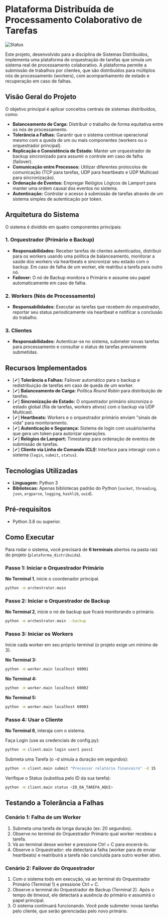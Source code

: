 # Plataforma Distribuída de Processamento Colaborativo de Tarefas

![Status](https://img.shields.io/badge/status-concluído-green)

Este projeto, desenvolvido para a disciplina de Sistemas Distribuídos, implementa uma plataforma de orquestração de tarefas que simula um sistema real de processamento colaborativo. A plataforma permite a submissão de trabalhos por clientes, que são distribuídos para múltiplos nós de processamento (workers), com acompanhamento de estado e recuperação em caso de falhas.

## Visão Geral do Projeto

O objetivo principal é aplicar conceitos centrais de sistemas distribuídos, como:

* **Balanceamento de Carga:** Distribuir o trabalho de forma equitativa entre os nós de processamento.
* **Tolerância a Falhas:** Garantir que o sistema continue operacional mesmo com a queda de um ou mais componentes (workers ou o orquestrador principal).
* **Replicação e Consistência de Estado:** Manter um orquestrador de backup sincronizado para assumir o controle em caso de falha (failover).
* **Comunicação entre Processos:** Utilizar diferentes protocolos de comunicação (TCP para tarefas, UDP para heartbeats e UDP Multicast para sincronização).
* **Ordenação de Eventos:** Empregar Relógios Lógicos de Lamport para manter uma ordem causal dos eventos no sistema.
* **Autenticação:** Controlar o acesso à submissão de tarefas através de um sistema simples de autenticação por token.

## Arquitetura do Sistema

O sistema é dividido em quatro componentes principais:

### 1. Orquestrador (Primário e Backup)
* **Responsabilidades:** Receber tarefas de clientes autenticados, distribuir para os workers usando uma política de balanceamento, monitorar a saúde dos workers via heartbeats e sincronizar seu estado com o backup. Em caso de falha de um worker, ele reatribui a tarefa para outro nó.
* **Failover:** O nó de Backup monitora o Primário e assume seu papel automaticamente em caso de falha.

### 2. Workers (Nós de Processamento)
* **Responsabilidades:** Executar as tarefas que recebem do orquestrador, reportar seu status periodicamente via heartbeat e notificar a conclusão do trabalho.

### 3. Clientes
* **Responsabilidades:** Autenticar-se no sistema, submeter novas tarefas para processamento e consultar o status de tarefas previamente submetidas.

## Recursos Implementados

- [✔] **Tolerância a Falhas:** Failover automático para o backup e redistribuição de tarefas em caso de queda de um worker.
- [✔] **Balanceamento de Carga:** Política *Round Robin* para distribuição de tarefas.
- [✔] **Sincronização de Estado:** O orquestrador primário sincroniza o estado global (fila de tarefas, workers ativos) com o backup via UDP Multicast.
- [✔] **Heartbeats:** Workers e o orquestrador primário enviam "sinais de vida" para monitoramento.
- [✔] **Autenticação e Segurança:** Sistema de login com usuário/senha que gera um token para autorizar operações.
- [✔] **Relógios de Lamport:** Timestamp para ordenação de eventos de submissão de tarefas.
- [✔] **Cliente via Linha de Comando (CLI):** Interface para interagir com o sistema (`login`, `submit`, `status`).

## Tecnologias Utilizadas

* **Linguagem:** Python 3
* **Bibliotecas:** Apenas bibliotecas padrão do Python (`socket`, `threading`, `json`, `argparse`, `logging`, `hashlib`, `uuid`).

## Pré-requisitos

* Python 3.8 ou superior.

## Como Executar

Para rodar o sistema, você precisará de **6 terminais** abertos na pasta raiz do projeto (`plataforma_distribuida`).

### Passo 1: Iniciar o Orquestrador Primário
**No Terminal 1**, inicie o coordenador principal.
```bash
python -m orchestrator.main
```

### Passo 2: Iniciar o Orquestrador de Backup
**No Terminal 2**, inicie o nó de backup que ficará monitorando o primário.
```bash
python -m orchestrator.main --backup
```

### Passo 3: Iniciar os Workers
Inicie cada worker em seu próprio terminal (o projeto exige um mínimo de 3).

**No Terminal 3:**
```bash
python -m worker.main localhost 60001
```

**No Terminal 4:**
```bash
python -m worker.main localhost 60002
```

**No Terminal 5:**
```bash
python -m worker.main localhost 60003
```

### Passo 4: Usar o Cliente
**No Terminal 6**, interaja com o sistema.

Faça Login (use as credenciais de config.py):
```bash
python -m client.main login user1 pass1
```

Submeta uma Tarefa (o -d simula a duração em segundos):
```bash
python -m client.main submit "Processar relatório financeiro" -d 15
```

Verifique o Status (substitua pelo ID da sua tarefa):
```bash
python -m client.main status <ID_DA_TAREFA_AQUI>
```

## Testando a Tolerância a Falhas

### Cenário 1: Falha de um Worker
1. Submeta uma tarefa de longa duração (ex: 20 segundos).
2. Observe no terminal do Orquestrador Primário qual worker recebeu a tarefa.
3. Vá ao terminal desse worker e pressione Ctrl + C para encerrá-lo.
4. Observe o Orquestrador: ele detectará a falha (worker para de enviar heartbeats) e reatribuirá a tarefa não concluída para outro worker ativo.

### Cenário 2: Failover do Orquestrador
1. Com o sistema todo em execução, vá ao terminal do Orquestrador Primário (Terminal 1) e pressione Ctrl + C.
2. Observe o terminal do Orquestrador de Backup (Terminal 2). Após o tempo de timeout, ele detectará a ausência do primário e assumirá o papel principal.
3. O sistema continuará funcionando. Você pode submeter novas tarefas pelo cliente, que serão gerenciadas pelo novo primário.
